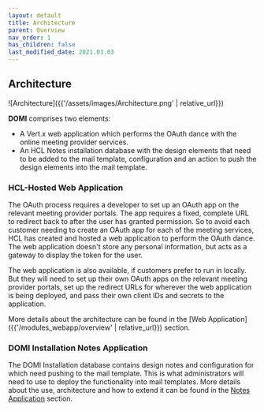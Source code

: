 ```yaml
---
layout: default
title: Architecture
parent: Overview
nav_order: 1
has_children: false
last_modified_date: 2021.03.03
---
```


## Architecture


![Architecture]({{'/assets/images/Architecture.png' | relative_url}})

**DOMI** comprises two elements:

- A Vert.x web application which performs the OAuth dance with the online meeting provider services.
- An HCL Notes installation database with the design elements that need to be added to the mail template, configuration and an action to push the design elements into the mail template.

### HCL-Hosted Web Application

The OAuth process requires a developer to set up an OAuth app on the relevant meeting provider portals. The app requires a fixed, complete URL to redirect back to after the user has granted permission. So to avoid each customer needing to create an OAuth app for each of the meeting services, HCL has created and hosted a web application to perform the OAuth dance. The web application doesn't store any personal information, but acts as a gateway to display the token for the user.

The web application is also available, if customers prefer to run in locally. But they will need to set up their own OAuth apps on the relevant meeting provider portals, set up the redirect URLs for wherever the web application is being deployed, and pass their own client IDs and secrets to the application.

More details about the architecture can be found in the [Web Application]({{'/modules_webapp/overview' | relative_url}}) section.

### DOMI Installation Notes Application

The DOMI Installation database contains design notes and configuration for which need pushing to the mail template. This is what administrators will need to use to deploy the functionality into mail templates. More details about the use, architecture and how to extend it can be found in the [Notes Application]() section.
